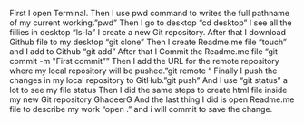 First I open Terminal.
Then I use pwd command to writes the full pathname of my current working.”pwd”
Then I go to desktop “cd desktop” 
I see all the fillies in desktop “ls-la”
I create a new Git repository.
After that I download Github file to my desktop “git clone”
Then I create Readme.me file “touch” and I add to Github “git add”
After that I Commit the Readme.me file “git commit -m "First commit””
Then I add the URL for the remote repository where my local repository will be pushed.”git remote “
Finally I push the changes in my local repository to GitHub.”git push”
And I use “git status”  a lot to see my file status
Then I did the same steps to create html file inside my new Git repository GhadeerG
And the last thing I did is open Readme.me file to describe my work “open .” and i will commit to save the change.
 


